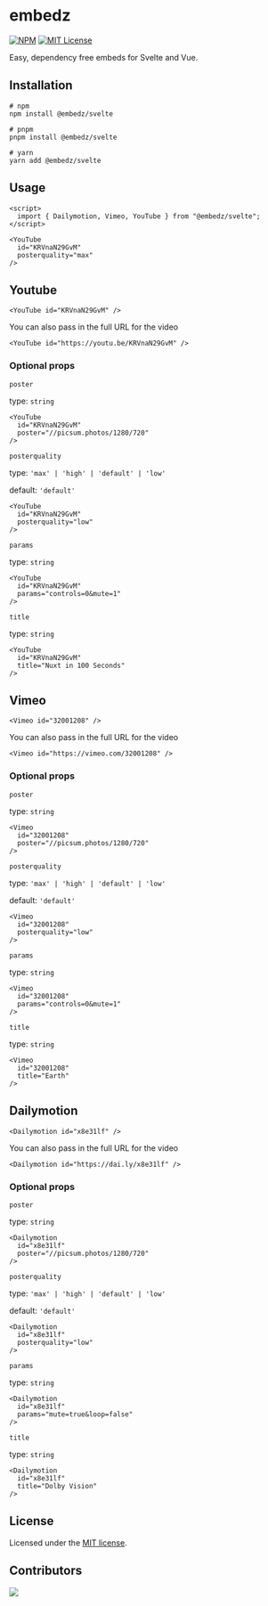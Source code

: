 # embedz

[![NPM](https://img.shields.io/npm/v/nuqs?color=red)](https://www.npmjs.com/package/@embedz/svelte)
[![MIT License](https://img.shields.io/github/license/embedz/embedz.svg?color=blue)](https://github.com/embedz/embedz/blob/next/LICENSE)

Easy, dependency free embeds for Svelte and Vue.

## Installation

```shell
# npm
npm install @embedz/svelte
```

```shell
# pnpm
pnpm install @embedz/svelte
```

```shell
# yarn
yarn add @embedz/svelte
```

## Usage

```svelte
<script>
  import { Dailymotion, Vimeo, YouTube } from "@embedz/svelte";
</script>

<YouTube 
  id="KRVnaN29GvM" 
  posterquality="max"
/>
```

## Youtube

```svelte
<YouTube id="KRVnaN29GvM" />
```

You can also pass in the full URL for the video

```svelte
<YouTube id="https://youtu.be/KRVnaN29GvM" />
```

### Optional props

``poster``

type: ``string``

```svelte
<YouTube
  id="KRVnaN29GvM"
  poster="//picsum.photos/1280/720"
/>
```

``posterquality``

type: ``'max' | 'high' | 'default' | 'low'``

default: ``'default'``

```svelte
<YouTube
  id="KRVnaN29GvM"
  posterquality="low"
/>
```

``params``

type: ``string``

```svelte
<YouTube
  id="KRVnaN29GvM"
  params="controls=0&mute=1"
/>
```

``title``

type: ``string``

```svelte
<YouTube
  id="KRVnaN29GvM"
  title="Nuxt in 100 Seconds"
/>
```

## Vimeo

```svelte
<Vimeo id="32001208" />
```

You can also pass in the full URL for the video

```svelte
<Vimeo id="https://vimeo.com/32001208" />
```

### Optional props

``poster``

type: ``string``

```svelte
<Vimeo
  id="32001208"
  poster="//picsum.photos/1280/720"
/>
```

``posterquality``

type: ``'max' | 'high' | 'default' | 'low'``

default: ``'default'``

```svelte
<Vimeo
  id="32001208"
  posterquality="low"
/>
```

``params``

type: ``string``

```svelte
<Vimeo
  id="32001208"
  params="controls=0&mute=1"
/>
```

``title``

type: ``string``

```svelte
<Vimeo
  id="32001208"
  title="Earth"
/>
```

## Dailymotion

```svelte
<Dailymotion id="x8e31lf" />
```

You can also pass in the full URL for the video

```svelte
<Dailymotion id="https://dai.ly/x8e31lf" />
```

### Optional props

``poster``

type: ``string``

```svelte
<Dailymotion 
  id="x8e31lf"
  poster="//picsum.photos/1280/720"
/>
```

``posterquality``

type: ``'max' | 'high' | 'default' | 'low'``

default: ``'default'``

```svelte
<Dailymotion 
  id="x8e31lf"
  posterquality="low"
/>
```

``params``

type: ``string``

```svelte
<Dailymotion 
  id="x8e31lf"
  params="mute=true&loop=false"
/>
```

``title``

type: ``string``

```svelte
<Dailymotion 
  id="x8e31lf"
  title="Dolby Vision"
/>
```

## License

Licensed under the [MIT license](https://github.com/embedz/embedz/blob/main/LICENSE.md).

## Contributors

<a href="https://github.com/vueframe/vueframe/graphs/contributors">
  <img src="https://contrib.rocks/image?repo=vueframe/vueframe" />
</a>